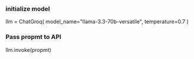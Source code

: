 ### initialize model
llm = ChatGroq(   model_name="llama-3.3-70b-versatile",   temperature=0.7 )

### Pass propmt to API
llm.invoke(propmt)


